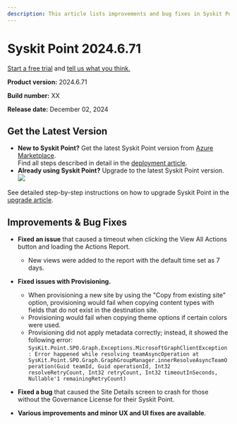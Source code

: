 ```yaml
---
description: This article lists improvements and bug fixes in Syskit Point version 2024.6.71
---
```


# Syskit Point 2024.6.71

[Start a free trial](https://www.syskit.com/products/point/free-trial/) and [tell us what you think.](https://www.syskit.com/company/contact-us/)

**Product version:** 2024.6.71

**Build number:** XX

**Release date:** December 02, 2024

## Get the Latest Version

* **New to Syskit Point?** Get the latest Syskit Point version from [Azure Marketplace](https://azuremarketplace.microsoft.com/en-us/marketplace/apps/syskitltd.syskit\_point).\
 Find all steps described in detail in the [deployment article](../../../set-up-point-data-center/deployment/deploy-syskit-point.md).
* **Already using Syskit Point?** Upgrade to the latest Syskit Point version.\
 [![](https://aka.ms/deploytoazurebutton)](https://portal.azure.com/#create/Microsoft.Template/uri/https%3A%2F%2Fsyskitassetsstorage.blob.core.windows.net%2Fpoint%2FARMTemplates%2FPointUpdateDeploy%2FPointUpdateTemplate.json)

See detailed step-by-step instructions on how to upgrade Syskit Point in the [upgrade article](../../../set-up-point-data-center/deployment/upgrade-syskit-point.md).


## Improvements & Bug Fixes

* **Fixed an issue** that caused a timeout when clicking the View All Actions button and loading the Actions Report.
  * New views were added to the report with the default time set as 7 days.  

* **Fixed issues with Provisioning.**
  * When provisioning a new site by using the "Copy from existing site" option, provisioning would fail when copying content types with fields that do not exist in the destination site. 
  * Provisioning would fail when copying theme options if certain colors were used.
  * Provisioning did not apply metadata correctly; instead, it showed the following error: `SysKit.Point.SPO.Graph.Exceptions.MicrosoftGraphClientException: Error happened while resolving teamAsyncOperation at SysKit.Point.SPO.Graph.GraphGroupManager.innerResolveAsyncTeamOperation(Guid teamId, Guid operationId, Int32 resolveRetryCount, Int32 retryCount, Int32 timeoutInSeconds, Nullable'1 remainingRetryCount)`

* **Fixed a bug** that caused the Site Details screen to crash for those without the Governance License for their Syskit Point.

* **Various improvements and minor UX and UI fixes are available**.
